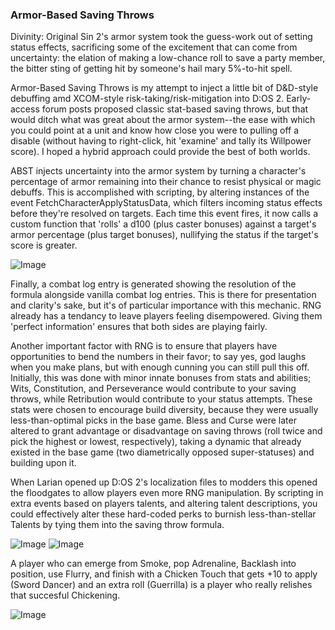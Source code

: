 ### Armor-Based Saving Throws

Divinity: Original Sin 2's armor system took the guess-work out of setting status effects, sacrificing some of the excitement that can come from uncertainty: the elation of making a low-chance roll to save a party member, the bitter sting of getting hit by someone's hail mary 5%-to-hit spell.

Armor-Based Saving Throws is my attempt to inject a little bit of D&D-style debuffing amd XCOM-style risk-taking/risk-mitigation into D:OS 2. Early-access forum posts proposed classic stat-based saving throws, but that would ditch what was great about the armor system--the ease with which you could point at a unit and know how close you were to pulling off a disable (without having to right-click, hit 'examine' and tally its Willpower score). I hoped a hybrid approach could provide the best of both worlds. 

ABST injects uncertainty into the armor system by turning a character's percentage of armor remaining into their chance to resist physical or magic debuffs. This is accomplished with scripting, by altering instances of the event FetchCharacterApplyStatusData, which filters incoming status effects before they're resolved on targets. Each time this event fires, it now calls a custom function that 'rolls' a d100 (plus caster bonuses) against a target's armor percentage (plus target bonuses), nullifying the status if the target's score is greater.

![Image](https://i.imgur.com/LREhPza.jpg)

Finally, a combat log entry is generated showing the resolution of the formula alongside vanilla combat log entries. This is there for presentation and clarity's sake, but it's of particular importance with this mechanic. RNG already has a tendancy to leave players feeling disempowered. Giving them 'perfect information' ensures that both sides are playing fairly.

Another important factor with RNG is to ensure that players have opportunities to bend the numbers in their favor; to say yes, god laughs when you make plans, but with enough cunning you can still pull this off. Initially, this was done with minor innate bonuses from stats and abilities; Wits, Constitution, and Perseverance would contribute to your saving throws, while Retribution would contribute to your status attempts. These stats were chosen to encourage build diversity, because they were usually less-than-optimal picks in the base game. Bless and Curse were later altered to grant advantage or disadvantage on saving throws (roll twice and pick the highest or lowest, respectively), taking a dynamic that already existed in the base game (two diametrically opposed super-statuses) and building upon it.

When Larian opened up D:OS 2's localization files to modders this opened the floodgates to allow players even more RNG manipulation. By scripting in extra events based on players talents, and altering talent descriptions, you could effectively alter these hard-coded perks to burnish less-than-stellar Talents by tying them into the saving throw formula.

![Image](https://i.imgur.com/0UVQHHi.jpg)
![Image](https://i.imgur.com/xn2iCVZ.jpg)

A player who can emerge from Smoke, pop Adrenaline, Backlash into position, use Flurry, and finish with a Chicken Touch that gets +10 to apply (Sword Dancer) and an extra roll (Guerrilla) is a player who really relishes that succesful Chickening.

![Image](https://i.imgur.com/5u0llvb.jpg)
